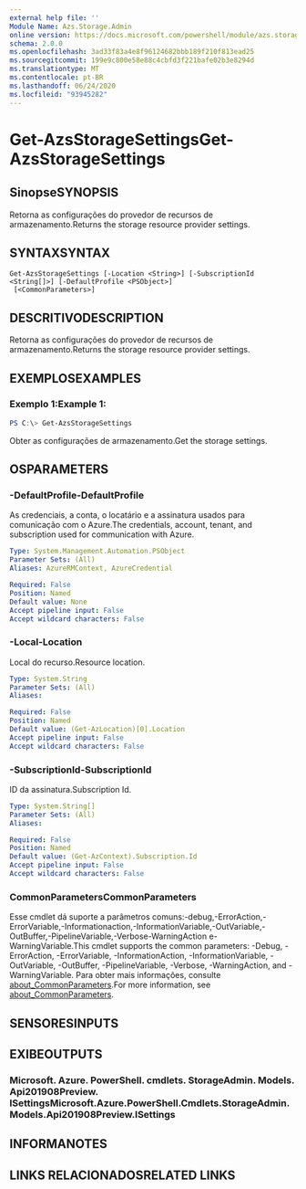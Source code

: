 ```yaml
---
external help file: ''
Module Name: Azs.Storage.Admin
online version: https://docs.microsoft.com/powershell/module/azs.storage.admin/get-azsstoragesettings
schema: 2.0.0
ms.openlocfilehash: 3ad33f83a4e8f96124682bbb189f210f813ead25
ms.sourcegitcommit: 199e9c800e58e88c4cbfd3f221bafe02b3e8294d
ms.translationtype: MT
ms.contentlocale: pt-BR
ms.lasthandoff: 06/24/2020
ms.locfileid: "93945282"
---
```

# <span data-ttu-id="8f583-101">Get-AzsStorageSettings</span><span class="sxs-lookup"><span data-stu-id="8f583-101">Get-AzsStorageSettings</span></span>

## <span data-ttu-id="8f583-102">Sinopse</span><span class="sxs-lookup"><span data-stu-id="8f583-102">SYNOPSIS</span></span>
<span data-ttu-id="8f583-103">Retorna as configurações do provedor de recursos de armazenamento.</span><span class="sxs-lookup"><span data-stu-id="8f583-103">Returns the storage resource provider settings.</span></span>

## <span data-ttu-id="8f583-104">SYNTAX</span><span class="sxs-lookup"><span data-stu-id="8f583-104">SYNTAX</span></span>

```
Get-AzsStorageSettings [-Location <String>] [-SubscriptionId <String[]>] [-DefaultProfile <PSObject>]
 [<CommonParameters>]
```

## <span data-ttu-id="8f583-105">DESCRITIVO</span><span class="sxs-lookup"><span data-stu-id="8f583-105">DESCRIPTION</span></span>
<span data-ttu-id="8f583-106">Retorna as configurações do provedor de recursos de armazenamento.</span><span class="sxs-lookup"><span data-stu-id="8f583-106">Returns the storage resource provider settings.</span></span>

## <span data-ttu-id="8f583-107">EXEMPLOS</span><span class="sxs-lookup"><span data-stu-id="8f583-107">EXAMPLES</span></span>

### <span data-ttu-id="8f583-108">Exemplo 1:</span><span class="sxs-lookup"><span data-stu-id="8f583-108">Example 1:</span></span>
```powershell
PS C:\> Get-AzsStorageSettings
```

<span data-ttu-id="8f583-109">Obter as configurações de armazenamento.</span><span class="sxs-lookup"><span data-stu-id="8f583-109">Get the storage settings.</span></span>

## <span data-ttu-id="8f583-110">OS</span><span class="sxs-lookup"><span data-stu-id="8f583-110">PARAMETERS</span></span>

### <span data-ttu-id="8f583-111">-DefaultProfile</span><span class="sxs-lookup"><span data-stu-id="8f583-111">-DefaultProfile</span></span>
<span data-ttu-id="8f583-112">As credenciais, a conta, o locatário e a assinatura usados para comunicação com o Azure.</span><span class="sxs-lookup"><span data-stu-id="8f583-112">The credentials, account, tenant, and subscription used for communication with Azure.</span></span>

```yaml
Type: System.Management.Automation.PSObject
Parameter Sets: (All)
Aliases: AzureRMContext, AzureCredential

Required: False
Position: Named
Default value: None
Accept pipeline input: False
Accept wildcard characters: False

```

### <span data-ttu-id="8f583-113">-Local</span><span class="sxs-lookup"><span data-stu-id="8f583-113">-Location</span></span>
<span data-ttu-id="8f583-114">Local do recurso.</span><span class="sxs-lookup"><span data-stu-id="8f583-114">Resource location.</span></span>

```yaml
Type: System.String
Parameter Sets: (All)
Aliases:

Required: False
Position: Named
Default value: (Get-AzLocation)[0].Location
Accept pipeline input: False
Accept wildcard characters: False

```

### <span data-ttu-id="8f583-115">-SubscriptionId</span><span class="sxs-lookup"><span data-stu-id="8f583-115">-SubscriptionId</span></span>
<span data-ttu-id="8f583-116">ID da assinatura.</span><span class="sxs-lookup"><span data-stu-id="8f583-116">Subscription Id.</span></span>

```yaml
Type: System.String[]
Parameter Sets: (All)
Aliases:

Required: False
Position: Named
Default value: (Get-AzContext).Subscription.Id
Accept pipeline input: False
Accept wildcard characters: False

```

### <span data-ttu-id="8f583-117">CommonParameters</span><span class="sxs-lookup"><span data-stu-id="8f583-117">CommonParameters</span></span>
<span data-ttu-id="8f583-118">Esse cmdlet dá suporte a parâmetros comuns:-debug,-ErrorAction,-ErrorVariable,-Informationaction,-InformationVariable,-OutVariable,-OutBuffer,-PipelineVariable,-Verbose-WarningAction e-WarningVariable.</span><span class="sxs-lookup"><span data-stu-id="8f583-118">This cmdlet supports the common parameters: -Debug, -ErrorAction, -ErrorVariable, -InformationAction, -InformationVariable, -OutVariable, -OutBuffer, -PipelineVariable, -Verbose, -WarningAction, and -WarningVariable.</span></span> <span data-ttu-id="8f583-119">Para obter mais informações, consulte [about_CommonParameters](http://go.microsoft.com/fwlink/?LinkID=113216).</span><span class="sxs-lookup"><span data-stu-id="8f583-119">For more information, see [about_CommonParameters](http://go.microsoft.com/fwlink/?LinkID=113216).</span></span>

## <span data-ttu-id="8f583-120">SENSORES</span><span class="sxs-lookup"><span data-stu-id="8f583-120">INPUTS</span></span>

## <span data-ttu-id="8f583-121">EXIBE</span><span class="sxs-lookup"><span data-stu-id="8f583-121">OUTPUTS</span></span>

### <span data-ttu-id="8f583-122">Microsoft. Azure. PowerShell. cmdlets. StorageAdmin. Models. Api201908Preview. ISettings</span><span class="sxs-lookup"><span data-stu-id="8f583-122">Microsoft.Azure.PowerShell.Cmdlets.StorageAdmin.Models.Api201908Preview.ISettings</span></span>



## <span data-ttu-id="8f583-123">INFORMA</span><span class="sxs-lookup"><span data-stu-id="8f583-123">NOTES</span></span>

## <span data-ttu-id="8f583-124">LINKS RELACIONADOS</span><span class="sxs-lookup"><span data-stu-id="8f583-124">RELATED LINKS</span></span>

